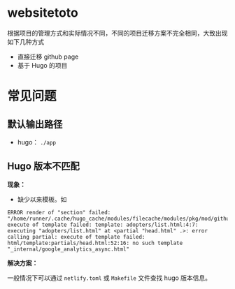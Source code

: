 # websitetoto

根据项目的管理方式和实际情况不同，不同的项目迁移方案不完全相同，大致出现如下几种方式

- 直接迁移 github page
- 基于 Hugo 的项目


# 常见问题

## 默认输出路径

- hugo： `./app`



## Hugo 版本不匹配

**现象：**

- 缺少以来模板。如

```
ERROR render of "section" failed: "/home/runner/.cache/hugo_cache/modules/filecache/modules/pkg/mod/github.com/google/docsy@v0.6.0/layouts/_default/baseof.html:4:7": execute of template failed: template: adopters/list.html:4:7: executing "adopters/list.html" at <partial "head.html" .>: error calling partial: execute of template failed: html/template:partials/head.html:52:16: no such template "_internal/google_analytics_async.html"
```

**解决方案：**

一般情况下可以通过 `netlify.toml` 或 `Makefile` 文件查找 hugo 版本信息。
